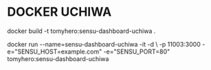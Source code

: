 DOCKER UCHIWA
=============


docker build -t tomyhero:sensu-dashboard-uchiwa . 

docker run --name=sensu-dashboard-uchiwa -it -d \ 
	-p 11003:3000 -e="SENSU_HOST=example.com" -e="SENSU_PORT=80"  \
	tomyhero:sensu-dashboard-uchiwa

